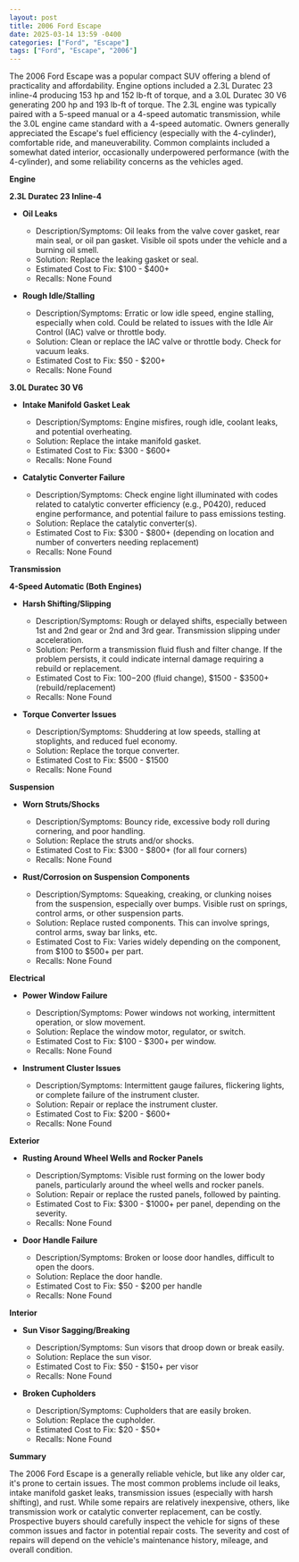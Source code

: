 ```yaml
---
layout: post
title: 2006 Ford Escape
date: 2025-03-14 13:59 -0400
categories: ["Ford", "Escape"]
tags: ["Ford", "Escape", "2006"]
---
```

The 2006 Ford Escape was a popular compact SUV offering a blend of practicality and affordability. Engine options included a 2.3L Duratec 23 inline-4 producing 153 hp and 152 lb-ft of torque, and a 3.0L Duratec 30 V6 generating 200 hp and 193 lb-ft of torque. The 2.3L engine was typically paired with a 5-speed manual or a 4-speed automatic transmission, while the 3.0L engine came standard with a 4-speed automatic. Owners generally appreciated the Escape's fuel efficiency (especially with the 4-cylinder), comfortable ride, and maneuverability. Common complaints included a somewhat dated interior, occasionally underpowered performance (with the 4-cylinder), and some reliability concerns as the vehicles aged.

**Engine**

**2.3L Duratec 23 Inline-4**

*   **Oil Leaks**
    *   Description/Symptoms: Oil leaks from the valve cover gasket, rear main seal, or oil pan gasket. Visible oil spots under the vehicle and a burning oil smell.
    *   Solution: Replace the leaking gasket or seal.
    *   Estimated Cost to Fix: $100 - $400+
    *   Recalls: None Found

*   **Rough Idle/Stalling**
    *   Description/Symptoms: Erratic or low idle speed, engine stalling, especially when cold. Could be related to issues with the Idle Air Control (IAC) valve or throttle body.
    *   Solution: Clean or replace the IAC valve or throttle body. Check for vacuum leaks.
    *   Estimated Cost to Fix: $50 - $200+
    *   Recalls: None Found

**3.0L Duratec 30 V6**

*   **Intake Manifold Gasket Leak**
    *   Description/Symptoms: Engine misfires, rough idle, coolant leaks, and potential overheating.
    *   Solution: Replace the intake manifold gasket.
    *   Estimated Cost to Fix: $300 - $600+
    *   Recalls: None Found

*   **Catalytic Converter Failure**
    *   Description/Symptoms: Check engine light illuminated with codes related to catalytic converter efficiency (e.g., P0420), reduced engine performance, and potential failure to pass emissions testing.
    *   Solution: Replace the catalytic converter(s).
    *   Estimated Cost to Fix: $300 - $800+ (depending on location and number of converters needing replacement)
    *   Recalls: None Found

**Transmission**

**4-Speed Automatic (Both Engines)**

*   **Harsh Shifting/Slipping**
    *   Description/Symptoms: Rough or delayed shifts, especially between 1st and 2nd gear or 2nd and 3rd gear. Transmission slipping under acceleration.
    *   Solution: Perform a transmission fluid flush and filter change. If the problem persists, it could indicate internal damage requiring a rebuild or replacement.
    *   Estimated Cost to Fix: $100-$200 (fluid change), $1500 - $3500+ (rebuild/replacement)
    *   Recalls: None Found

*   **Torque Converter Issues**
    * Description/Symptoms: Shuddering at low speeds, stalling at stoplights, and reduced fuel economy.
    * Solution: Replace the torque converter.
    * Estimated Cost to Fix: $500 - $1500
    * Recalls: None Found

**Suspension**

*   **Worn Struts/Shocks**
    *   Description/Symptoms: Bouncy ride, excessive body roll during cornering, and poor handling.
    *   Solution: Replace the struts and/or shocks.
    *   Estimated Cost to Fix: $300 - $800+ (for all four corners)
    *   Recalls: None Found

*   **Rust/Corrosion on Suspension Components**
    *   Description/Symptoms: Squeaking, creaking, or clunking noises from the suspension, especially over bumps. Visible rust on springs, control arms, or other suspension parts.
    *   Solution: Replace rusted components. This can involve springs, control arms, sway bar links, etc.
    *   Estimated Cost to Fix: Varies widely depending on the component, from $100 to $500+ per part.
    *   Recalls: None Found

**Electrical**

*   **Power Window Failure**
    *   Description/Symptoms: Power windows not working, intermittent operation, or slow movement.
    *   Solution: Replace the window motor, regulator, or switch.
    *   Estimated Cost to Fix: $100 - $300+ per window.
    *   Recalls: None Found

*   **Instrument Cluster Issues**
    *   Description/Symptoms: Intermittent gauge failures, flickering lights, or complete failure of the instrument cluster.
    *   Solution: Repair or replace the instrument cluster.
    *   Estimated Cost to Fix: $200 - $600+
    *   Recalls: None Found

**Exterior**

*   **Rusting Around Wheel Wells and Rocker Panels**
    *   Description/Symptoms: Visible rust forming on the lower body panels, particularly around the wheel wells and rocker panels.
    *   Solution: Repair or replace the rusted panels, followed by painting.
    *   Estimated Cost to Fix: $300 - $1000+ per panel, depending on the severity.
    *   Recalls: None Found

*   **Door Handle Failure**
    *   Description/Symptoms: Broken or loose door handles, difficult to open the doors.
    *   Solution: Replace the door handle.
    *   Estimated Cost to Fix: $50 - $200 per handle
    *   Recalls: None Found

**Interior**

*   **Sun Visor Sagging/Breaking**
    *   Description/Symptoms: Sun visors that droop down or break easily.
    *   Solution: Replace the sun visor.
    *   Estimated Cost to Fix: $50 - $150+ per visor
    *   Recalls: None Found

*   **Broken Cupholders**
    *   Description/Symptoms: Cupholders that are easily broken.
    *   Solution: Replace the cupholder.
    *   Estimated Cost to Fix: $20 - $50+
    *   Recalls: None Found

**Summary**

The 2006 Ford Escape is a generally reliable vehicle, but like any older car, it's prone to certain issues. The most common problems include oil leaks, intake manifold gasket leaks, transmission issues (especially with harsh shifting), and rust. While some repairs are relatively inexpensive, others, like transmission work or catalytic converter replacement, can be costly. Prospective buyers should carefully inspect the vehicle for signs of these common issues and factor in potential repair costs. The severity and cost of repairs will depend on the vehicle's maintenance history, mileage, and overall condition.

